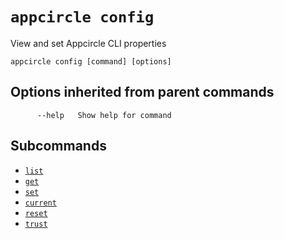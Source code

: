 # `appcircle config`

View and set Appcircle CLI properties

```plaintext
appcircle config [command] [options]
```

## Options inherited from parent commands

```plaintext
      --help   Show help for command
```

## Subcommands

- [`list`](list.md)
- [`get`](get.md)
- [`set`](set.md)
- [`current`](current.md)
- [`reset`](reset.md)
- [`trust`](trust.md)

